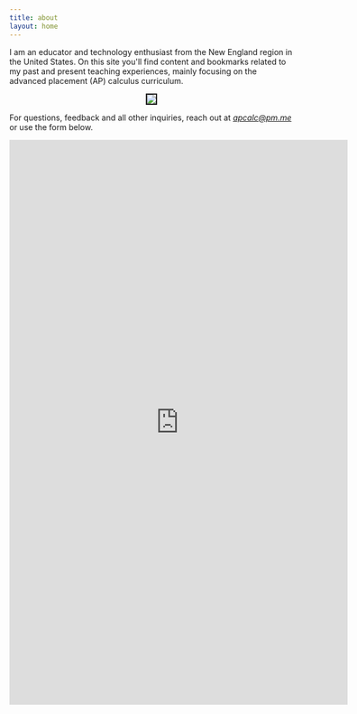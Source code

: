 ```yaml
---
title: about
layout: home
---
```


I am an educator and technology enthusiast from the New England region in the United States. On this site you'll find content and bookmarks related to my past and present teaching experiences, mainly focusing on the advanced placement (AP) calculus curriculum. 

<p align="center"><img src="../d-img/profile__.jpeg" border="2"> </p>

For questions, feedback and all other inquiries, reach out at <i>apcalc@pm.me</i>  or use the form below.

<center> <iframe src="https://docs.google.com/forms/d/e/1FAIpQLSfk3MsgYHHCfX69rYixFbnQIuGToOyGh9GlpIXcycYWO-BrWg/viewform?embedded=true" width="600" height="1000" frameborder="0" marginheight="0" marginwidth="0">Loading…</iframe>  </center>







